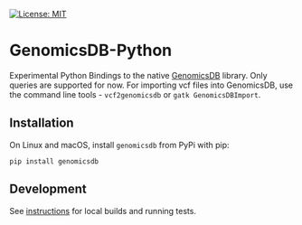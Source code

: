 [![License: MIT](https://img.shields.io/badge/License-MIT-yellow.svg)](https://opensource.org/licenses/MIT)

# GenomicsDB-Python
Experimental Python Bindings to the native [GenomicsDB](https://github.com/GenomicsDB/GenomicsDB) library. Only queries are supported for now. For importing vcf files into GenomicsDB, use the command line tools - `vcf2genomicsdb` or `gatk GenomicsDBImport`.

## Installation
On Linux and macOS, install `genomicsdb` from PyPi with pip:
```
pip install genomicsdb
```

## Development
See [instructions](https://github.com/nalinigans/GenomicsDB-Python/blob/master/INSTALL.md) for local builds and running tests.
